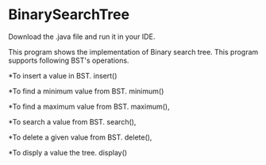 # BinarySearchTree

Download the .java file and run it in your IDE.

This program shows the implementation of Binary search tree.
This program supports following BST's operations.

*To insert a value in BST.
insert() 

*To find a minimum value from BST.
minimum()

*To find a maximum value from BST.
maximum(), 

*To search a value from BST.
search(),

*To delete a given value from BST.
delete(), 

*To disply a value the tree.
display()
